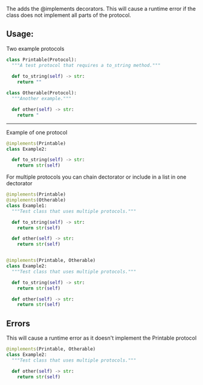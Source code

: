 The adds the @implements decorators.
This will cause a runtime error if the class does not implement all parts of the protocol.

Usage:
---
Two example protocols

```python
class Printable(Protocol):
  """A test protocol that requires a to_string method."""
  
  def to_string(self) -> str:
    return ""

class Otherable(Protocol):
  """Another example."""

  def other(self) -> str:
    return "
```

---
Example of one protocol

```python
@implements(Printable)
class Example2:

  def to_string(self) -> str:
    return str(self)
```

For multiple protocols you can chain dectorator or include in a list in one dectorator
```python
@implements(Printable)
@implements(Otherable)
class Example1:
  """Test class that uses multiple protocols."""

  def to_string(self) -> str:
    return str(self)

  def other(self) -> str:
    return str(self)


@implements(Printable, Otherable)
class Example2:
  """Test class that uses multiple protocols."""

  def to_string(self) -> str:
    return str(self)

  def other(self) -> str:
    return str(self)
```

Errors
---
This will cause a runtime error as it doesn't implement the Printable protocol

```python
@implements(Printable, Otherable)
class Example2:
  """Test class that uses multiple protocols."""

  def other(self) -> str:
    return str(self)
```
